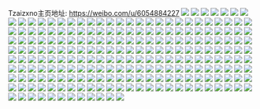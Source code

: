 Tzaizxno主页地址: https://weibo.com/u/6054884227 
![](https://wx4.sinaimg.cn/mw2000/006BLFZ1gy1h9dha712ggj30xc440x6p.jpg) 
![](https://wx4.sinaimg.cn/mw2000/006BLFZ1gy1h9dhaao3uhj30xc40b4qr.jpg) 
![](https://wx4.sinaimg.cn/mw2000/006BLFZ1gy1h9dhadmw8aj312j37kx6q.jpg) 
![](https://wx4.sinaimg.cn/mw2000/006BLFZ1gy1h9dhaftgqej31401hc7bv.jpg) 
![](https://wx4.sinaimg.cn/mw2000/006BLFZ1gy1h9dhbyql9bj330022mqv7.jpg) 
![](https://wx4.sinaimg.cn/mw2000/006BLFZ1gy1h9dha4tao5j32bc3341ky.jpg) 
![](https://wx4.sinaimg.cn/mw2000/006BLFZ1gy1h9dhbwi6m4j31bs1lfqim.jpg) 
![](https://wx4.sinaimg.cn/mw2000/006BLFZ1gy1h9cwv4o7g2j33402c0b2c.jpg) 
![](https://wx4.sinaimg.cn/mw2000/006BLFZ1gy1h9cwv6chwzj33402c0hdu.jpg) 
![](https://wx4.sinaimg.cn/mw2000/006BLFZ1gy1h9cmugieqyj30u0189ala.jpg) 
![](https://wx4.sinaimg.cn/mw2000/006BLFZ1gy1h95ygo45smj32c03407wj.jpg) 
![](https://wx4.sinaimg.cn/mw2000/006BLFZ1gy1h95ygpy598j32c0340e82.jpg) 
![](https://wx4.sinaimg.cn/mw2000/006BLFZ1gy1h95yghytb7j32c03401kz.jpg) 
![](https://wx4.sinaimg.cn/mw2000/006BLFZ1gy1h95ygzg1m1j32c03404qr.jpg) 
![](https://wx4.sinaimg.cn/mw2000/006BLFZ1gy1h95ygvwt06j32c0300hdu.jpg) 
![](https://wx4.sinaimg.cn/mw2000/006BLFZ1gy1h95yguev2bj320x2m5u0x.jpg) 
![](https://wx4.sinaimg.cn/mw2000/006BLFZ1gy1h95ygx7u3ej32c0340kjm.jpg) 
![](https://wx4.sinaimg.cn/mw2000/006BLFZ1gy1h95yglmp3cj32c0340npe.jpg) 
![](https://wx4.sinaimg.cn/mw2000/006BLFZ1gy1h95ygslxjsj32c0340kjm.jpg) 
![](https://wx4.sinaimg.cn/mw2000/006BLFZ1gy1h95yi2gha6j32c02c0x6p.jpg) 
![](https://wx4.sinaimg.cn/mw2000/006BLFZ1gy1h8qy79dctdj30u0140gqy.jpg) 
![](https://wx4.sinaimg.cn/mw2000/006BLFZ1gy1h8qy79vv2oj30u013kwky.jpg) 
![](https://wx4.sinaimg.cn/mw2000/006BLFZ1gy1h8qy78ul7vj30u01hc7a2.jpg) 
![](https://wx4.sinaimg.cn/mw2000/006BLFZ1gy1h8qy7as82fj30u00u0jv2.jpg) 
![](https://wx4.sinaimg.cn/mw2000/006BLFZ1gy1h8maii5uj4j321i2q0e83.jpg) 
![](https://wx4.sinaimg.cn/mw2000/006BLFZ1gy1h8m50qhnc9j30wi1ycqv5.jpg) 
![](https://wx4.sinaimg.cn/mw2000/006BLFZ1gy1h8iypxk2gej30xc3p84qq.jpg) 
![](https://wx4.sinaimg.cn/mw2000/006BLFZ1gy1h8iypq36pkj32dr36c7wi.jpg) 
![](https://wx4.sinaimg.cn/mw2000/006BLFZ1gy1h8iyq8ttc9j30xc3lghdu.jpg) 
![](https://wx4.sinaimg.cn/mw2000/006BLFZ1gy1h8iyqmawvhj32c02c0qv6.jpg) 
![](https://wx4.sinaimg.cn/mw2000/006BLFZ1gy1h8iyqni0y6j30sg0sgwog.jpg) 
![](https://wx4.sinaimg.cn/mw2000/006BLFZ1gy1h8iyqab5qsj30zg1bawo2.jpg) 
![](https://wx4.sinaimg.cn/mw2000/006BLFZ1gy1h8iyp0njknj32c02le7wi.jpg) 
![](https://wx4.sinaimg.cn/mw2000/006BLFZ1gy1h8iyqxyyrsj3273273kjm.jpg) 
![](https://wx4.sinaimg.cn/mw2000/006BLFZ1gy1h8iypeyqp4j32c02c01kz.jpg) 
![](https://wx4.sinaimg.cn/mw2000/006BLFZ1gy1h8ij8j57q4j30e80hs75v.jpg) 
![](https://wx4.sinaimg.cn/mw2000/006BLFZ1gy1h8anwhyplxj30u0140aiu.jpg) 
![](https://wx4.sinaimg.cn/mw2000/006BLFZ1gy1h877mrul5yj30u015mx6j.jpg) 
![](https://wx4.sinaimg.cn/mw2000/006BLFZ1gy1h877n35ph2j32sn224b2b.jpg) 
![](https://wx4.sinaimg.cn/mw2000/006BLFZ1gy1h877n8zasnj31i01i0hdt.jpg) 
![](https://wx4.sinaimg.cn/mw2000/006BLFZ1gy1h877nepvo4j30u01hckaa.jpg) 
![](https://wx4.sinaimg.cn/mw2000/006BLFZ1gy1h877ndv9mxj31o0280u0x.jpg) 
![](https://wx4.sinaimg.cn/mw2000/006BLFZ1gy1h877nguo60j30z00z0dwl.jpg) 
![](https://wx4.sinaimg.cn/mw2000/006BLFZ1gy1h877nbfc38j322l1zznpd.jpg) 
![](https://wx4.sinaimg.cn/mw2000/006BLFZ1gy1h877ng22alj31ig1igb29.jpg) 
![](https://wx4.sinaimg.cn/mw2000/006BLFZ1gy1h877n74q5vj31yj1yjx6p.jpg) 
![](https://wx4.sinaimg.cn/mw2000/006BLFZ1gy1h877nj4x9fj320p20p1ky.jpg) 
![](https://wx4.sinaimg.cn/mw2000/006BLFZ1gy1h877nnrsonj30vw19x4n1.jpg) 
![](https://wx4.sinaimg.cn/mw2000/006BLFZ1gy1h877nlqtefj32c02c0kjm.jpg) 
![](https://wx4.sinaimg.cn/mw2000/006BLFZ1gy1h877nptoemj31i01i0hdt.jpg) 
![](https://wx4.sinaimg.cn/mw2000/006BLFZ1gy1h82qmhpvvbj31sc2ds7wh.jpg) 
![](https://wx4.sinaimg.cn/mw2000/006BLFZ1gy1h82qoh2zcjj32c02c0qv8.jpg) 
![](https://wx4.sinaimg.cn/mw2000/006BLFZ1gy1h82qms1b75j31sc2ds4qr.jpg) 
![](https://wx4.sinaimg.cn/mw2000/006BLFZ1gy1h82qoli86wj32c02c0kjn.jpg) 
![](https://wx4.sinaimg.cn/mw2000/006BLFZ1gy1h82qmxtgzzj32c0340qv7.jpg) 
![](https://wx4.sinaimg.cn/mw2000/006BLFZ1gy1h82qoo19nlj31os2731ky.jpg) 
![](https://wx4.sinaimg.cn/mw2000/006BLFZ1gy1h82qqfr1rbj31sc2ds4qr.jpg) 
![](https://wx4.sinaimg.cn/mw2000/006BLFZ1gy1h7z07xlzx2j32bg33bqv9.jpg) 
![](https://wx4.sinaimg.cn/mw2000/006BLFZ1gy1h7z07n5j79j32c02dbx6r.jpg) 
![](https://wx4.sinaimg.cn/mw2000/006BLFZ1gy1h7z089suxbj31li1lie81.jpg) 
![](https://wx4.sinaimg.cn/mw2000/006BLFZ1gy1h7z07ib2m5j32sl2c0e83.jpg) 
![](https://wx4.sinaimg.cn/mw2000/006BLFZ1gy1h7z07qtz6xj31sc2dsb2b.jpg) 
![](https://wx4.sinaimg.cn/mw2000/006BLFZ1gy1h7z07nv7uaj30sg0sgn5x.jpg) 
![](https://wx4.sinaimg.cn/mw2000/006BLFZ1gy1h7z081ggmjj326z26zu0y.jpg) 
![](https://wx4.sinaimg.cn/mw2000/006BLFZ1gy1h7z087wkumj329f29fkjm.jpg) 
![](https://wx4.sinaimg.cn/mw2000/006BLFZ1gy1h7z0846cqyj32192191ky.jpg) 
![](https://wx4.sinaimg.cn/mw2000/006BLFZ1gy1h7xu8t3hb0j30j60ipgpg.jpg) 
![](https://wx4.sinaimg.cn/mw2000/006BLFZ1gy1h7xuavsg46j30j60h3767.jpg) 
![](https://wx4.sinaimg.cn/mw2000/006BLFZ1gy1h7x2hqmoy5j30tt10uajf.jpg) 
![](https://wx4.sinaimg.cn/mw2000/006BLFZ1gy1h7uhr7ssw7j30tv0urgr2.jpg) 
![](https://wx4.sinaimg.cn/mw2000/006BLFZ1gy1h7lf2l9rp7j30u01hce54.jpg) 
![](https://wx4.sinaimg.cn/mw2000/006BLFZ1gy1h7lf3pnelmj30u014078y.jpg) 
![](https://wx4.sinaimg.cn/mw2000/006BLFZ1gy1h7lf2seag7j322s2otqv6.jpg) 
![](https://wx4.sinaimg.cn/mw2000/006BLFZ1gy1h7lf5eoyphj32c03404qr.jpg) 
![](https://wx4.sinaimg.cn/mw2000/006BLFZ1gy1h7jkhlg74tj31fy1fynjp.jpg) 
![](https://wx4.sinaimg.cn/mw2000/006BLFZ1gy1h7jkifge5oj31cz1j47oy.jpg) 
![](https://wx4.sinaimg.cn/mw2000/006BLFZ1gy1h7jkii1skij31901o0wwi.jpg) 
![](https://wx4.sinaimg.cn/mw2000/006BLFZ1gy1h7jkh9z0q5j30u00u0dq1.jpg) 
![](https://wx4.sinaimg.cn/mw2000/006BLFZ1gy1h7jkinakr2j31fy18wayd.jpg) 
![](https://wx4.sinaimg.cn/mw2000/006BLFZ1gy1h7gkaf0oy5j31hc0u0qfx.jpg) 
![](https://wx4.sinaimg.cn/mw2000/006BLFZ1gy1h7c1nnuwmwj31901910v3.jpg) 
![](https://wx4.sinaimg.cn/mw2000/006BLFZ1gy1h7c1nkt8d2j31o01901kx.jpg) 
![](https://wx4.sinaimg.cn/mw2000/006BLFZ1gy1h7c1nqw0tej30wi0widok.jpg) 
![](https://wx4.sinaimg.cn/mw2000/006BLFZ1gy1h7c1nqfgygj31gj1feqt0.jpg) 
![](https://wx4.sinaimg.cn/mw2000/006BLFZ1gy1h7c1nmh3s6j31fy1fy0xw.jpg) 
![](https://wx4.sinaimg.cn/mw2000/006BLFZ1gy1h7c1np3ogfj31o01904c4.jpg) 
![](https://wx4.sinaimg.cn/mw2000/006BLFZ1gy1h7c1nn7w4nj31o0190dm8.jpg) 
![](https://wx4.sinaimg.cn/mw2000/006BLFZ1gy1h7c1nrt41vj31o01907wh.jpg) 
![](https://wx4.sinaimg.cn/mw2000/006BLFZ1gy1h7c1nuhel7j31901o01ad.jpg) 
![](https://wx4.sinaimg.cn/mw2000/006BLFZ1gy1h7c1nstzywj31fy1fy000.jpg) 
![](https://wx4.sinaimg.cn/mw2000/006BLFZ1gy1h7c1npo6qrj30wi0wotkb.jpg) 
![](https://wx4.sinaimg.cn/mw2000/006BLFZ1gy1h7c1ntrcojj31fy1fy1kx.jpg) 
![](https://wx4.sinaimg.cn/mw2000/006BLFZ1gy1h753zlv0s2j31oy1oy7wh.jpg) 
![](https://wx4.sinaimg.cn/mw2000/006BLFZ1gy1h753zp0z01j33402c0e84.jpg) 
![](https://wx4.sinaimg.cn/mw2000/006BLFZ1gy1h753zkiiy7j30f70f7abv.jpg) 
![](https://wx4.sinaimg.cn/mw2000/006BLFZ1gy1h753zl5q1wj31or1or1kx.jpg) 
![](https://wx4.sinaimg.cn/mw2000/006BLFZ1gy1h6uma1idd6j30u00x5jyw.jpg) 
![](https://wx4.sinaimg.cn/mw2000/006BLFZ1gy1h6uma457rzj30u010o442.jpg) 
![](https://wx4.sinaimg.cn/mw2000/006BLFZ1gy1h6umafdm1lj30u0140ds5.jpg) 
![](https://wx4.sinaimg.cn/mw2000/006BLFZ1gy1h6scwaswqoj30u014015d.jpg) 
![](https://wx4.sinaimg.cn/mw2000/006BLFZ1gy1h6scvxpblvj30u0140gvm.jpg) 
![](https://wx4.sinaimg.cn/mw2000/006BLFZ1gy1h6scw6ehq6j30u010ok26.jpg) 
![](https://wx4.sinaimg.cn/mw2000/006BLFZ1gy1h6scw1wxbuj30u0140k5g.jpg) 
![](https://wx4.sinaimg.cn/mw2000/006BLFZ1gy1h6scw8i14cj30u0141453.jpg) 
![](https://wx4.sinaimg.cn/mw2000/006BLFZ1gy1h6scvutetsj30u0140wqs.jpg) 
![](https://wx4.sinaimg.cn/mw2000/006BLFZ1gy1h6p1avhpzij3140140n7i.jpg) 
![](https://wx4.sinaimg.cn/mw2000/006BLFZ1gy1h6p1av07r7j32c02c0u0x.jpg) 
![](https://wx4.sinaimg.cn/mw2000/006BLFZ1gy1h6io9jilpkj334020ge1a.jpg) 
![](https://wx4.sinaimg.cn/mw2000/006BLFZ1gy1h6aqbpit3sj30u0186t9w.jpg) 
![](https://wx4.sinaimg.cn/mw2000/006BLFZ1gy1h69x543808j32b32ksb2b.jpg) 
![](https://wx4.sinaimg.cn/mw2000/006BLFZ1gy1h69x50fhk1j323r2czhdu.jpg) 
![](https://wx4.sinaimg.cn/mw2000/006BLFZ1gy1h69x57xxv7j31sc2dsnpe.jpg) 
![](https://wx4.sinaimg.cn/mw2000/006BLFZ1gy1h69xejrw46j32c0340tov.jpg) 
![](https://wx4.sinaimg.cn/mw2000/006BLFZ1gy1h69xeahe8vj33402c0u0z.jpg) 
![](https://wx4.sinaimg.cn/mw2000/006BLFZ1gy1h69xezdtupj32c03404qs.jpg) 
![](https://wx4.sinaimg.cn/mw2000/006BLFZ1gy1h69xfely7sj32c0340e84.jpg) 
![](https://wx4.sinaimg.cn/mw2000/006BLFZ1gy1h69xfjg599j32aw2k4gqs.jpg) 
![](https://wx4.sinaimg.cn/mw2000/006BLFZ1gy1h69xcu6k8tj32c03404qr.jpg) 
![](https://wx4.sinaimg.cn/mw2000/006BLFZ1gy1h64s5r2qgcj30u02yi16t.jpg) 
![](https://wx4.sinaimg.cn/mw2000/006BLFZ1gy1h64s3t09waj30u037nu0l.jpg) 
![](https://wx4.sinaimg.cn/mw2000/006BLFZ1gy1h64rs2qip9j30u01qhqcr.jpg) 
![](https://wx4.sinaimg.cn/mw2000/006BLFZ1gy1h64rs1c2c4j30u02oc4qp.jpg) 
![](https://wx4.sinaimg.cn/mw2000/006BLFZ1gy1h64rs052iaj30u041bu0x.jpg) 
![](https://wx4.sinaimg.cn/mw2000/006BLFZ1gy1h64rrygbbaj30u02cy1cn.jpg) 
![](https://wx4.sinaimg.cn/mw2000/006BLFZ1gy1h64rrx2nikj30u02hywpf.jpg) 
![](https://wx4.sinaimg.cn/mw2000/006BLFZ1gy1h64rs397b4j30u00u0q7a.jpg) 
![](https://wx4.sinaimg.cn/mw2000/006BLFZ1gy1h5t86iiy42j320o2own6v.jpg) 
![](https://wx4.sinaimg.cn/mw2000/006BLFZ1gy1h5t86ocpe4j32bc334kjq.jpg) 
![](https://wx4.sinaimg.cn/mw2000/006BLFZ1gy1h5t86rq7kwj31s81s8kjl.jpg) 
![](https://wx4.sinaimg.cn/mw2000/006BLFZ1gy1h5t87i21tvj31oy1oygow.jpg) 
![](https://wx4.sinaimg.cn/mw2000/006BLFZ1gy1h5shocr7hoj324f24fhdt.jpg) 
![](https://wx4.sinaimg.cn/mw2000/006BLFZ1gy1h5shoev4z2j32c02c27wi.jpg) 
![](https://wx4.sinaimg.cn/mw2000/006BLFZ1gy1h5shobh1bxj327e2k91ky.jpg) 
![](https://wx4.sinaimg.cn/mw2000/006BLFZ1gy1h5llk7xfzwj32aw2up1kz.jpg) 
![](https://wx4.sinaimg.cn/mw2000/006BLFZ1gy1h5llkbgbuoj328r2zohdu.jpg) 
![](https://wx4.sinaimg.cn/mw2000/006BLFZ1gy1h5llkgdxvwj310j10j18n.jpg) 
![](https://wx4.sinaimg.cn/mw2000/006BLFZ1gy1h5llk57kchj32c0340kjm.jpg) 
![](https://wx4.sinaimg.cn/mw2000/006BLFZ1gy1h5llk9sdwkj32c0340e82.jpg) 
![](https://wx4.sinaimg.cn/mw2000/006BLFZ1gy1h5llkdupv6j326n2nb1ky.jpg) 
![](https://wx4.sinaimg.cn/mw2000/006BLFZ1gy1h5iyeepuhej32c0340npd.jpg) 
![](https://wx4.sinaimg.cn/mw2000/006BLFZ1gy1h5iygkltt4j30wi1ycb29.jpg) 
![](https://wx4.sinaimg.cn/mw2000/006BLFZ1gy1h56oc0px2dj32c03407wi.jpg) 
![](https://wx4.sinaimg.cn/mw2000/006BLFZ1gy1h56ogajuanj32c02c01kz.jpg) 
![](https://wx4.sinaimg.cn/mw2000/006BLFZ1gy1h56oc2pal7j32c02q6x6p.jpg) 
![](https://wx4.sinaimg.cn/mw2000/006BLFZ1gy1h56oc4t8nxj32c02oie82.jpg) 
![](https://wx4.sinaimg.cn/mw2000/006BLFZ1gy1h56oef9a2lj30wi0wiqg2.jpg) 
![](https://wx4.sinaimg.cn/mw2000/006BLFZ1gy1h56ogb767wj30i20lw79d.jpg) 
![](https://wx4.sinaimg.cn/mw2000/006BLFZ1gy1h56ogdd12lj32c02t4b2a.jpg) 
![](https://wx4.sinaimg.cn/mw2000/006BLFZ1gy1h56og0y4dvj329i2si4qq.jpg) 
![](https://wx4.sinaimg.cn/mw2000/006BLFZ1gy1h531uapowoj31rr1rrnpd.jpg) 
![](https://wx4.sinaimg.cn/mw2000/006BLFZ1gy1h531ucfngij31jh1jhkjl.jpg) 
![](https://wx4.sinaimg.cn/mw2000/006BLFZ1gy1h531upd7w3j32b02erqv6.jpg) 
![](https://wx4.sinaimg.cn/mw2000/006BLFZ1gy1h531u7vi7nj32c02c0x6q.jpg) 
![](https://wx4.sinaimg.cn/mw2000/006BLFZ1gy1h531uq5fehj30k00zkadj.jpg) 
![](https://wx4.sinaimg.cn/mw2000/006BLFZ1gy1h51v54xxsmj31sc2dsx6q.jpg) 
![](https://wx4.sinaimg.cn/mw2000/006BLFZ1gy1h51v50rqhbj31sc2dsu0y.jpg) 
![](https://wx4.sinaimg.cn/mw2000/006BLFZ1gy1h51v5a1xrrj31sc2ds1kz.jpg) 
![](https://wx4.sinaimg.cn/mw2000/006BLFZ1gy1h51v5b6yp8j317d17d1kx.jpg) 
![](https://wx4.sinaimg.cn/mw2000/006BLFZ1gy1h51v5eaolhj31sc2dsx6q.jpg) 
![](https://wx4.sinaimg.cn/mw2000/006BLFZ1gy1h4w88sg19kj328r28r1ky.jpg) 
![](https://wx4.sinaimg.cn/mw2000/006BLFZ1gy1h4w88vd4ubj32c02jkhdu.jpg) 
![](https://wx4.sinaimg.cn/mw2000/006BLFZ1gy1h4w88rc98oj32c02c07wi.jpg) 
![](https://wx4.sinaimg.cn/mw2000/006BLFZ1gy1h4w88u7fppj32p81ys7wh.jpg) 
![](https://wx4.sinaimg.cn/mw2000/006BLFZ1gy1h4w88wqa3gj32c0340u0y.jpg) 
![](https://wx4.sinaimg.cn/mw2000/006BLFZ1gy1h4w88zgywgj329j29jnpf.jpg) 
![](https://wx4.sinaimg.cn/mw2000/006BLFZ1gy1h4vsh3hxcfj32pb2c0npe.jpg) 
![](https://wx4.sinaimg.cn/mw2000/006BLFZ1gy1h4v3v3fllyj32c02o8npf.jpg) 
![](https://wx4.sinaimg.cn/mw2000/006BLFZ1gy1h4v3v7puwej3263263e82.jpg) 
![](https://wx4.sinaimg.cn/mw2000/006BLFZ1gy1h4v3v63a4mj325k2k07wj.jpg) 
![](https://wx4.sinaimg.cn/mw2000/006BLFZ1gy1h4v3vayvjnj32c03404qr.jpg) 
![](https://wx4.sinaimg.cn/mw2000/006BLFZ1gy1h4trgi7vucj31sc2cm7wj.jpg) 
![](https://wx4.sinaimg.cn/mw2000/006BLFZ1gy1h4trg2b0eej319c1f91kx.jpg) 
![](https://wx4.sinaimg.cn/mw2000/006BLFZ1gy1h4trgkubdpj31o026d7wh.jpg) 
![](https://wx4.sinaimg.cn/mw2000/006BLFZ1gy1h4trgqpnc9j31sc1ywtng.jpg) 
![](https://wx4.sinaimg.cn/mw2000/006BLFZ1gy1h4trgq0b7oj31sc2cmnpe.jpg) 
![](https://wx4.sinaimg.cn/mw2000/006BLFZ1gy1h4q7kymzdlj321i1zstzw.jpg) 
![](https://wx4.sinaimg.cn/mw2000/006BLFZ1gy1h4q7kzmjg9j32b62ake81.jpg) 
![](https://wx4.sinaimg.cn/mw2000/006BLFZ1gy1h4q7l2rm0kj30xc24fe23.jpg) 
![](https://wx4.sinaimg.cn/mw2000/006BLFZ1gy1h4oqdri4jgj30wi1ycdu1.jpg) 
![](https://wx4.sinaimg.cn/mw2000/006BLFZ1gy1h4oaxbxvapj32bv2tkhdu.jpg) 
![](https://wx4.sinaimg.cn/mw2000/006BLFZ1gy1h4mmnipf65j30wi08qdis.jpg) 
![](https://wx4.sinaimg.cn/mw2000/006BLFZ1gy1h4md6ko8p8j3336336b2a.jpg) 
![](https://wx4.sinaimg.cn/mw2000/006BLFZ1gy1h4l8w2yx7tj31hh1u51kx.jpg) 
![](https://wx4.sinaimg.cn/mw2000/006BLFZ1gy1h4l8w4kckvj32801o0hdt.jpg) 
![](https://wx4.sinaimg.cn/mw2000/006BLFZ1gy1h4l8w798y4j31o0280qv5.jpg) 
![](https://wx4.sinaimg.cn/mw2000/006BLFZ1gy1h4l8wao6yij32801o0x6p.jpg) 
![](https://wx4.sinaimg.cn/mw2000/006BLFZ1gy1h4l8wbupi6j31vn1o04qp.jpg) 
![](https://wx4.sinaimg.cn/mw2000/006BLFZ1gy1h4l8wf4iihj31o02801ky.jpg) 
![](https://wx4.sinaimg.cn/mw2000/006BLFZ1gy1h4l8wivefgj32801o0qv5.jpg) 
![](https://wx4.sinaimg.cn/mw2000/006BLFZ1gy1h4l8wml7yij31o0280qv5.jpg) 
![](https://wx4.sinaimg.cn/mw2000/006BLFZ1gy1h4l8vz8tgmj31o0280u0x.jpg) 
![](https://wx4.sinaimg.cn/mw2000/006BLFZ1gy1h4ho8zmxqvj30u01hcqi9.jpg) 
![](https://wx4.sinaimg.cn/mw2000/006BLFZ1gy1h4dbimze0uj30wi1yc4qp.jpg) 
![](https://wx4.sinaimg.cn/mw2000/006BLFZ1gy1h4ccrl9rqmj32202gbnpd.jpg) 
![](https://wx4.sinaimg.cn/mw2000/006BLFZ1gy1h49p5pmg0rj30u01hcn9p.jpg) 
![](https://wx4.sinaimg.cn/mw2000/006BLFZ1gy1h49p5vhyx6j32c03401ky.jpg) 
![](https://wx4.sinaimg.cn/mw2000/006BLFZ1gy1h3zmgb389wj30xc3iikjl.jpg) 
![](https://wx4.sinaimg.cn/mw2000/006BLFZ1gy1h3zmgiynh3j30xc3mnb29.jpg) 
![](https://wx4.sinaimg.cn/mw2000/006BLFZ1gy1h3zmgg2tqlj30xc4384qq.jpg) 
![](https://wx4.sinaimg.cn/mw2000/006BLFZ1gy1h3zmgemzpvj30xc35wx6p.jpg) 
![](https://wx4.sinaimg.cn/mw2000/006BLFZ1gy1h3zmghrhdej30xc3uw4qq.jpg) 
![](https://wx4.sinaimg.cn/mw2000/006BLFZ1gy1h3zmgczxjfj30xc4qex6p.jpg) 
![](https://wx4.sinaimg.cn/mw2000/006BLFZ1gy1h3zmgk28dkj30xc230b29.jpg) 
![](https://wx4.sinaimg.cn/mw2000/006BLFZ1gy1h3zmgpvqrmj315o334b2a.jpg) 
![](https://wx4.sinaimg.cn/mw2000/006BLFZ1ly1h3v9i0ej8vj31qs2ds1kx.jpg) 
![](https://wx4.sinaimg.cn/mw2000/006BLFZ1ly1h3t0263i7ij30yh103aid.jpg) 
![](https://wx4.sinaimg.cn/mw2000/006BLFZ1ly1h3pho93w1nj30u01hc7od.jpg) 
![](https://wx4.sinaimg.cn/mw2000/006BLFZ1ly1h3o8qoj8wdj30zi1awtdk.jpg) 
![](https://wx4.sinaimg.cn/mw2000/006BLFZ1ly1h3o8qnu5sxj30zo1cytdj.jpg) 
![](https://wx4.sinaimg.cn/mw2000/006BLFZ1ly1h3o8qos3zhj30zg1baq8b.jpg) 
![](https://wx4.sinaimg.cn/mw2000/006BLFZ1ly1h3o8qozsmxj30zg1badmb.jpg) 
![](https://wx4.sinaimg.cn/mw2000/006BLFZ1gy1h3nq18186sj32ai2wd4qr.jpg) 
![](https://wx4.sinaimg.cn/mw2000/006BLFZ1gy1h3mqxhaf7mj30u01hctml.jpg) 
![](https://wx4.sinaimg.cn/mw2000/006BLFZ1gy1h3m1cpa81ij32692wcx6p.jpg) 
![](https://wx4.sinaimg.cn/mw2000/006BLFZ1gy1h3lelx0c9rj32c0341npf.jpg) 
![](https://wx4.sinaimg.cn/mw2000/006BLFZ1gy1h3lem0pistj32c0340x6s.jpg) 
![](https://wx4.sinaimg.cn/mw2000/006BLFZ1gy1h3lelr2lxgj32c0341npg.jpg) 
![](https://wx4.sinaimg.cn/mw2000/006BLFZ1gy1h53ubgarzjj30wi1dbtg5.jpg) 
![](https://wx4.sinaimg.cn/mw2000/006BLFZ1gy1h3igm3tzzaj30wi1yc1gw.jpg) 
